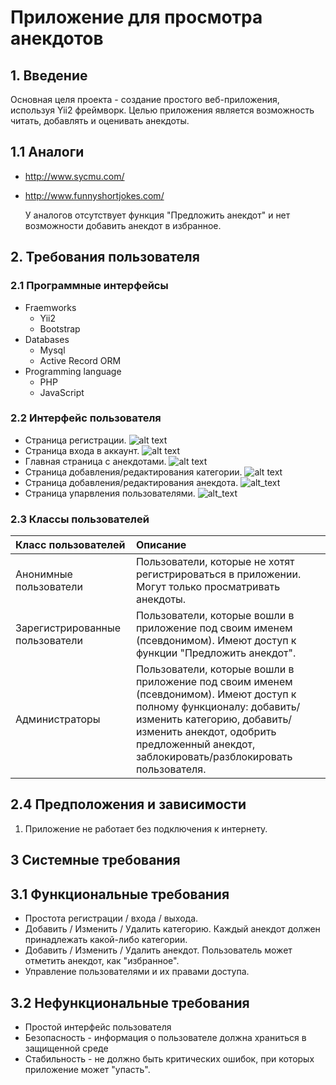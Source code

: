 # Приложение для просмотра анекдотов
## 1. Введение
Основная целя проекта - создание простого веб-приложения, используя Yii2 фреймворк. Целью приложения является возможность читать, добавлять и оценивать анекдоты.
## 1.1 Аналоги
- http://www.sycmu.com/
- http://www.funnyshortjokes.com/

    У аналогов отсутствует функция "Предложить анекдот" и нет возможности добавить анекдот в избранное.

## 2. Требования пользователя
### 2.1 Программные интерфейсы
* Fraemworks
  * Yii2
  * Bootstrap
* Databases
  * Mysql
  * Active Record ORM
* Programming language
  * PHP
  * JavaScript
### 2.2 Интерфейс пользователя
* Страница регистрации.
![alt text](https://github.com/graschik/ViewingJokes/tree/master/Mockups/Sign_up.png)
* Страница входа в аккаунт.
![alt text](https://github.com/graschik/ViewingJokes/tree/master/Mockups/Sign_in.png)
* Главная страница с анекдотами.
![alt text](https://github.com/graschik/ViewingJokes/tree/master/Mockups/Main_page.png)
* Страница добавления/редактирования категории.
![alt text](https://github.com/graschik/ViewingJokes/tree/master/Mockups/Edit_category.png)
* Страница добавления/редактирования анекдота.
![alt_text](https://github.com/graschik/ViewingJokes/tree/master/Mockups/Edit_joke.png)
* Страница упарвления пользователями.
![alt_text](https://github.com/graschik/ViewingJokes/tree/master/Mockups/User_control.png)

### 2.3 Классы пользователей

| Класс пользователей | Описание |
|:---|:---|
| Анонимные пользователи | Пользователи, которые не хотят регистрироваться в приложении. Могут только просматривать анекдоты. |
| Зарегистрированные пользователи | Пользователи, которые вошли в приложение под своим именем (псевдонимом). Имеют доступ к функции "Предложить анекдот". |
| Администраторы | Пользователи, которые вошли в приложение под своим именем (псевдонимом). Имеют доступ к полному функционалу: добавить/изменить категорию, добавить/изменить анекдот, одобрить предложенный анекдот, заблокировать/разблокировать пользователя. |

## 2.4 Предположения и зависимости

1. Приложение не работает без подключения к интернету.

## 3 Системные требования
## 3.1 Функциональные требования
* Простота регистрации / входа / выхода.
* Добавить / Изменить / Удалить категорию. Каждый анекдот должен принадлежать какой-либо категории.
* Добавить / Изменить / Удалить анекдот. Пользователь может отметить анекдот, как "избранное".
* Управление пользователями и их правами доступа.
## 3.2 Нефункциональные требования
* Простой интерфейс пользователя
* Безопасность - информация о пользователе должна храниться в защищенной среде
* Стабильность - не должно быть критических ошибок, при которых приложение может "упасть".

